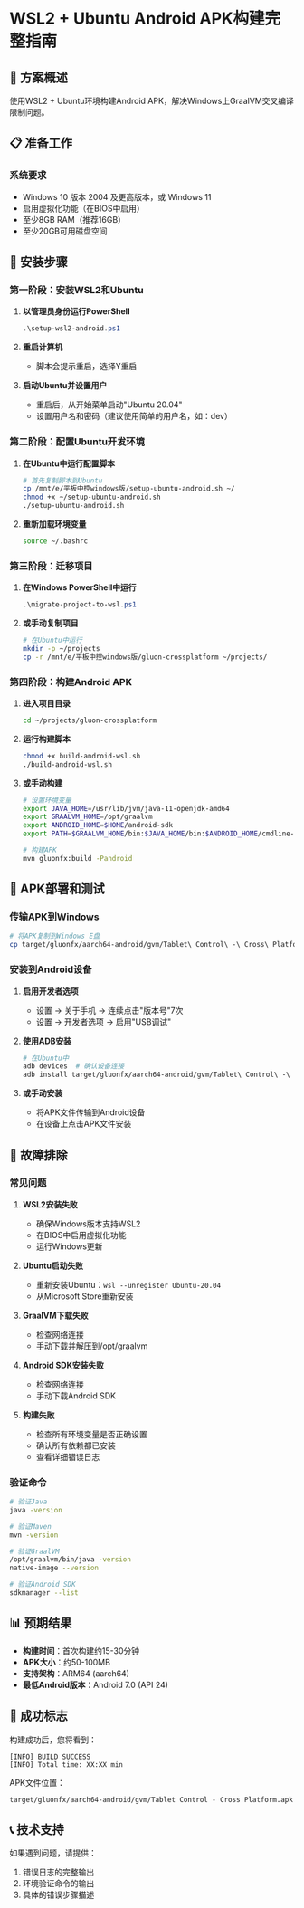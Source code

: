 # WSL2 + Ubuntu Android APK构建完整指南

## 🎯 方案概述

使用WSL2 + Ubuntu环境构建Android APK，解决Windows上GraalVM交叉编译限制问题。

## 📋 准备工作

### 系统要求
- Windows 10 版本 2004 及更高版本，或 Windows 11
- 启用虚拟化功能（在BIOS中启用）
- 至少8GB RAM（推荐16GB）
- 至少20GB可用磁盘空间

## 🚀 安装步骤

### 第一阶段：安装WSL2和Ubuntu

1. **以管理员身份运行PowerShell**
   ```powershell
   .\setup-wsl2-android.ps1
   ```

2. **重启计算机**
   - 脚本会提示重启，选择Y重启

3. **启动Ubuntu并设置用户**
   - 重启后，从开始菜单启动"Ubuntu 20.04"
   - 设置用户名和密码（建议使用简单的用户名，如：dev）

### 第二阶段：配置Ubuntu开发环境

1. **在Ubuntu中运行配置脚本**
   ```bash
   # 首先复制脚本到Ubuntu
   cp /mnt/e/平板中控windows版/setup-ubuntu-android.sh ~/
   chmod +x ~/setup-ubuntu-android.sh
   ./setup-ubuntu-android.sh
   ```

2. **重新加载环境变量**
   ```bash
   source ~/.bashrc
   ```

### 第三阶段：迁移项目

1. **在Windows PowerShell中运行**
   ```powershell
   .\migrate-project-to-wsl.ps1
   ```

2. **或手动复制项目**
   ```bash
   # 在Ubuntu中运行
   mkdir -p ~/projects
   cp -r /mnt/e/平板中控windows版/gluon-crossplatform ~/projects/
   ```

### 第四阶段：构建Android APK

1. **进入项目目录**
   ```bash
   cd ~/projects/gluon-crossplatform
   ```

2. **运行构建脚本**
   ```bash
   chmod +x build-android-wsl.sh
   ./build-android-wsl.sh
   ```

3. **或手动构建**
   ```bash
   # 设置环境变量
   export JAVA_HOME=/usr/lib/jvm/java-11-openjdk-amd64
   export GRAALVM_HOME=/opt/graalvm
   export ANDROID_HOME=$HOME/android-sdk
   export PATH=$GRAALVM_HOME/bin:$JAVA_HOME/bin:$ANDROID_HOME/cmdline-tools/latest/bin:$PATH
   
   # 构建APK
   mvn gluonfx:build -Pandroid
   ```

## 📱 APK部署和测试

### 传输APK到Windows
```bash
# 将APK复制到Windows E盘
cp target/gluonfx/aarch64-android/gvm/Tablet\ Control\ -\ Cross\ Platform.apk /mnt/e/tablet-control.apk
```

### 安装到Android设备

1. **启用开发者选项**
   - 设置 → 关于手机 → 连续点击"版本号"7次
   - 设置 → 开发者选项 → 启用"USB调试"

2. **使用ADB安装**
   ```bash
   # 在Ubuntu中
   adb devices  # 确认设备连接
   adb install target/gluonfx/aarch64-android/gvm/Tablet\ Control\ -\ Cross\ Platform.apk
   ```

3. **或手动安装**
   - 将APK文件传输到Android设备
   - 在设备上点击APK文件安装

## 🔧 故障排除

### 常见问题

1. **WSL2安装失败**
   - 确保Windows版本支持WSL2
   - 在BIOS中启用虚拟化功能
   - 运行Windows更新

2. **Ubuntu启动失败**
   - 重新安装Ubuntu：`wsl --unregister Ubuntu-20.04`
   - 从Microsoft Store重新安装

3. **GraalVM下载失败**
   - 检查网络连接
   - 手动下载并解压到/opt/graalvm

4. **Android SDK安装失败**
   - 检查网络连接
   - 手动下载Android SDK

5. **构建失败**
   - 检查所有环境变量是否正确设置
   - 确认所有依赖都已安装
   - 查看详细错误日志

### 验证命令
```bash
# 验证Java
java -version

# 验证Maven
mvn -version

# 验证GraalVM
/opt/graalvm/bin/java -version
native-image --version

# 验证Android SDK
sdkmanager --list
```

## 📊 预期结果

- **构建时间**：首次构建约15-30分钟
- **APK大小**：约50-100MB
- **支持架构**：ARM64 (aarch64)
- **最低Android版本**：Android 7.0 (API 24)

## 🎉 成功标志

构建成功后，您将看到：
```
[INFO] BUILD SUCCESS
[INFO] Total time: XX:XX min
```

APK文件位置：
```
target/gluonfx/aarch64-android/gvm/Tablet Control - Cross Platform.apk
```

## 📞 技术支持

如果遇到问题，请提供：
1. 错误日志的完整输出
2. 环境验证命令的输出
3. 具体的错误步骤描述
